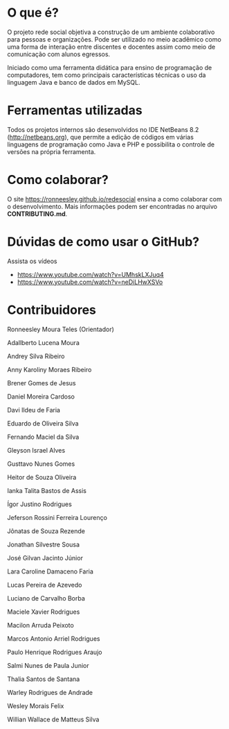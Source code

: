 # O que é?

O projeto rede social objetiva a construção de um ambiente colaborativo para pessoas e organizações.
Pode ser utilizado no meio acadêmico como uma forma de interação entre discentes e docentes assim como
meio de comunicação com alunos egressos.

Iniciado como uma ferramenta didática para ensino de programação de computadores, tem como principais
características técnicas o uso da linguagem Java e banco de dados em MySQL.

# Ferramentas utilizadas

Todos os projetos internos são desenvolvidos no IDE NetBeans 8.2 (http://netbeans.org), que permite 
a edição de códigos em várias linguagens de programação como Java e PHP e possibilita o controle de versões 
na própria ferramenta.

# Como colaborar?

O site https://ronneesley.github.io/redesocial ensina a como colaborar com o desenvolvimento.
Mais informações podem ser encontradas no arquivo **CONTRIBUTING.md**.

# Dúvidas de como usar o GitHub?

Assista os vídeos

* https://www.youtube.com/watch?v=UMhskLXJuq4
* https://www.youtube.com/watch?v=neDiLHwXSVo

# Contribuidores

Ronneesley Moura Teles (Orientador)

Adallberto Lucena Moura

Andrey Silva Ribeiro

Anny Karoliny Moraes Ribeiro

Brener Gomes de Jesus

Daniel Moreira Cardoso

Davi Ildeu de Faria

Eduardo de Oliveira Silva

Fernando Maciel da Silva

Gleyson Israel Alves

Gusttavo Nunes Gomes

Heitor de Souza Oliveira

Ianka Talita Bastos de Assis

Ígor Justino Rodrigues

Jeferson Rossini Ferreira Lourenço

Jônatas de Souza Rezende

Jonathan Silvestre Sousa

José Gilvan Jacinto Júnior

Lara Caroline Damaceno Faria

Lucas Pereira de Azevedo

Luciano de Carvalho Borba

Maciele Xavier Rodrigues

Macilon Arruda Peixoto

Marcos Antonio Arriel Rodrigues

Paulo Henrique Rodrigues Araujo

Salmi Nunes de Paula Junior

Thalia Santos de Santana

Warley Rodrigues de Andrade

Wesley Morais Felix

Willian Wallace de Matteus Silva
